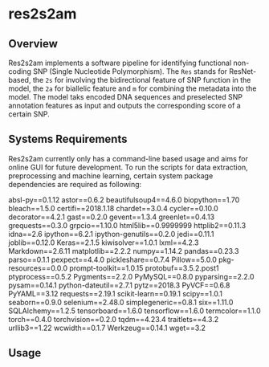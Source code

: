 # res2s2am

## Overview

Res2s2am implements a software pipeline for identifying functional non-coding SNP (Single Nucleotide Polymorphism). The ```Res``` stands for ResNet-based, the ```2s``` for involving the bidirectional feature of SNP function in the model, the ```2a``` for biallelic feature and ```m``` for combining the metadata into the model. The model taks encoded DNA sequences and preselected SNP annotation features as input and outputs the corresponding score of a certain SNP.

## Systems Requirements

Res2s2am currently only has a command-line based usage and aims for online GUI for future development. To run the scripts for data extraction, preprocessing and machine learning, certain system package dependencies are required as following:

absl-py==0.1.12
astor==0.6.2
beautifulsoup4==4.6.0
biopython==1.70
bleach==1.5.0
certifi==2018.1.18
chardet==3.0.4
cycler==0.10.0
decorator==4.2.1
gast==0.2.0
gevent==1.3.4
greenlet==0.4.13
grequests==0.3.0
grpcio==1.10.0
html5lib==0.9999999
httplib2==0.11.3
idna==2.6
ipython==6.2.1
ipython-genutils==0.2.0
jedi==0.11.1
joblib==0.12.0
Keras==2.1.5
kiwisolver==1.0.1
lxml==4.2.3
Markdown==2.6.11
matplotlib==2.2.2
numpy==1.14.2
pandas==0.23.3
parso==0.1.1
pexpect==4.4.0
pickleshare==0.7.4
Pillow==5.0.0
pkg-resources==0.0.0
prompt-toolkit==1.0.15
protobuf==3.5.2.post1
ptyprocess==0.5.2
Pygments==2.2.0
PyMySQL==0.8.0
pyparsing==2.2.0
pysam==0.14.1
python-dateutil==2.7.1
pytz==2018.3
PyVCF==0.6.8
PyYAML==3.12
requests==2.19.1
scikit-learn==0.19.1
scipy==1.0.1
seaborn==0.9.0
selenium==2.48.0
simplegeneric==0.8.1
six==1.11.0
SQLAlchemy==1.2.5
tensorboard==1.6.0
tensorflow==1.6.0
termcolor==1.1.0
torch==0.4.0
torchvision==0.2.0
tqdm==4.23.4
traitlets==4.3.2
urllib3==1.22
wcwidth==0.1.7
Werkzeug==0.14.1
wget==3.2

## Usage

